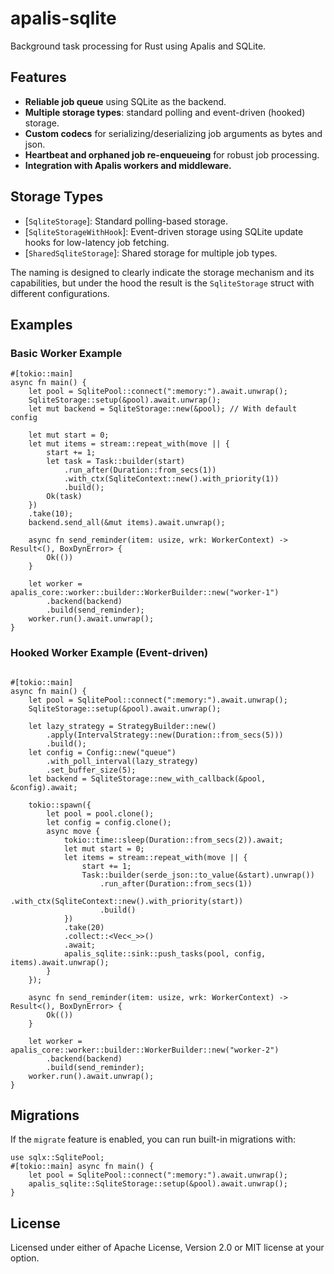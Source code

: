 # apalis-sqlite

Background task processing for Rust using Apalis and SQLite.

## Features

- **Reliable job queue** using SQLite as the backend.
- **Multiple storage types**: standard polling and event-driven (hooked) storage.
- **Custom codecs** for serializing/deserializing job arguments as bytes and json.
- **Heartbeat and orphaned job re-enqueueing** for robust job processing.
- **Integration with Apalis workers and middleware.**

## Storage Types

- [`SqliteStorage`]: Standard polling-based storage.
- [`SqliteStorageWithHook`]: Event-driven storage using SQLite update hooks for low-latency job fetching.
- [`SharedSqliteStorage`]: Shared storage for multiple job types.

The naming is designed to clearly indicate the storage mechanism and its capabilities, but under the hood the result is the `SqliteStorage` struct with different configurations.

## Examples

### Basic Worker Example

```rust,no_run
#[tokio::main]
async fn main() {
    let pool = SqlitePool::connect(":memory:").await.unwrap();
    SqliteStorage::setup(&pool).await.unwrap();
    let mut backend = SqliteStorage::new(&pool); // With default config

    let mut start = 0;
    let mut items = stream::repeat_with(move || {
        start += 1;
        let task = Task::builder(start)
            .run_after(Duration::from_secs(1))
            .with_ctx(SqliteContext::new().with_priority(1))
            .build();
        Ok(task)
    })
    .take(10);
    backend.send_all(&mut items).await.unwrap();

    async fn send_reminder(item: usize, wrk: WorkerContext) -> Result<(), BoxDynError> {
        Ok(())
    }

    let worker = apalis_core::worker::builder::WorkerBuilder::new("worker-1")
        .backend(backend)
        .build(send_reminder);
    worker.run().await.unwrap();
}
```

### Hooked Worker Example (Event-driven)

```rust,no_run

#[tokio::main]
async fn main() {
    let pool = SqlitePool::connect(":memory:").await.unwrap();
    SqliteStorage::setup(&pool).await.unwrap();

    let lazy_strategy = StrategyBuilder::new()
        .apply(IntervalStrategy::new(Duration::from_secs(5)))
        .build();
    let config = Config::new("queue")
        .with_poll_interval(lazy_strategy)
        .set_buffer_size(5);
    let backend = SqliteStorage::new_with_callback(&pool, &config).await;

    tokio::spawn({
        let pool = pool.clone();
        let config = config.clone();
        async move {
            tokio::time::sleep(Duration::from_secs(2)).await;
            let mut start = 0;
            let items = stream::repeat_with(move || {
                start += 1;
                Task::builder(serde_json::to_value(&start).unwrap())
                    .run_after(Duration::from_secs(1))
                    .with_ctx(SqliteContext::new().with_priority(start))
                    .build()
            })
            .take(20)
            .collect::<Vec<_>>()
            .await;
            apalis_sqlite::sink::push_tasks(pool, config, items).await.unwrap();
        }
    });

    async fn send_reminder(item: usize, wrk: WorkerContext) -> Result<(), BoxDynError> {
        Ok(())
    }

    let worker = apalis_core::worker::builder::WorkerBuilder::new("worker-2")
        .backend(backend)
        .build(send_reminder);
    worker.run().await.unwrap();
}
```

## Migrations

If the `migrate` feature is enabled, you can run built-in migrations with:

```rust,no_run
use sqlx::SqlitePool;
#[tokio::main] async fn main() {
    let pool = SqlitePool::connect(":memory:").await.unwrap();
    apalis_sqlite::SqliteStorage::setup(&pool).await.unwrap();
}
```

## License

Licensed under either of Apache License, Version 2.0 or MIT license at your option.
